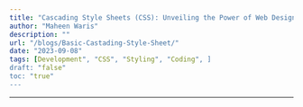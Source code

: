 ```yaml
---
title: "Cascading Style Sheets (CSS): Unveiling the Power of Web Design"
author: "Maheen Waris"
description: ""
url: "/blogs/Basic-Castading-Style-Sheet/"
date: "2023-09-08"
tags: [Development", "CSS", "Styling", "Coding", ]
draft: "false"
toc: "true"
---
```




---
